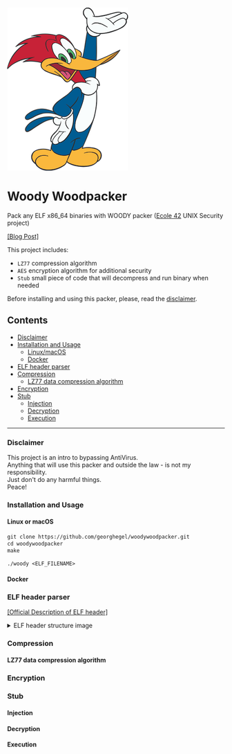 ![Woody](./img/Woody.png)

# Woody Woodpacker

Pack any ELF x86_64 binaries with WOODY packer ([Ecole 42](https://42.fr/en/homepage/) UNIX Security project)

[[Blog Post]](https://t.me/bavariansausages)

This project includes:
  
  * `LZ77` compression algorithm
  * `AES` encryption algorithm for additional security
  * `Stub` small piece of code that will decompress and run binary when needed

Before installing and using this packer, please, read the [disclaimer](#disclaimer).

## Contents
- [Disclaimer](#disclaimer)
- [Installation and Usage](#installation-and-usage)
  - [Linux/macOS](#linux-or-macos)
  - [Docker](#docker)
- [ELF header parser](#elf-header-parser)
- [Compression](#compression)
  - [LZ77 data compression algorithm](#lz77-data-compression-algorithm)
- [Encryption](#encryption)
- [Stub](#stub)
  - [Injection](#injection)
  - [Decryption](#decryption)
  - [Execution](#execution)
<hr>

### Disclaimer
This project is an intro to bypassing AntiVirus.<br>
Anything that will use this packer and outside the law - is not my responsibility.<br>
Just don't do any harmful things.<br>
Peace!

### Installation and Usage
#### Linux or macOS

```shell
git clone https://github.com/georghegel/woodywoodpacker.git
cd woodywoodpacker
make
```

```shell
./woody <ELF_FILENAME>
```
#### Docker

### ELF header parser
[[Official Description of ELF header]](https://www.sco.com/developers/gabi/latest/ch4.eheader.html)<br>

<details>
<summary>ELF header structure image</summary>
<img src="https://upload.wikimedia.org/wikipedia/commons/e/e4/ELF_Executable_and_Linkable_Format_diagram_by_Ange_Albertini.png">
<br>
</details>

### Compression
#### LZ77 data compression algorithm
### Encryption
### Stub
#### Injection
#### Decryption
#### Execution
